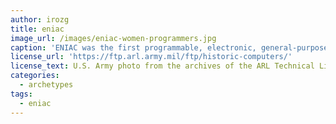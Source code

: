 ```yaml
---
author: irozg
title: eniac
image_url: /images/eniac-women-programmers.jpg
caption: 'ENIAC was the first programmable, electronic, general-purpose digital computer. It was Turing-complete, and able to solve a large class of numerical problems through reprogramming. In the image programmers Betty Jean Jennings (left) and Fran Bilas (right) operate ENIAC's main control panel at the Moore School of Electrical Engineering.'
license_url: 'https://ftp.arl.army.mil/ftp/historic-computers/'
license_text: U.S. Army photo from the archives of the ARL Technical Library - Public Domain
categories: 
  - archetypes
tags:
  - eniac
---
```

